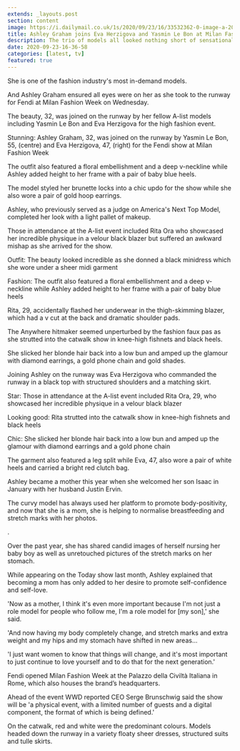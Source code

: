 ```yaml
---
extends: _layouts.post
section: content
image: https://i.dailymail.co.uk/1s/2020/09/23/16/33532362-0-image-a-203_1600873538871.jpg 
title: Ashley Graham joins Eva Herzigova and Yasmin Le Bon at Milan Fashion Week  
description: The trio of models all looked nothing short of sensational as they took to the runway at the A-list fashion show. 
date: 2020-09-23-16-36-58 
categories: [latest, tv] 
featured: true 
--- 
```

She is one of the fashion industry's most in-demand models.

And Ashley Graham ensured all eyes were on her as she took to the runway for Fendi at Milan Fashion Week on Wednesday.

The beauty, 32, was joined on the runway by her fellow A-list models including Yasmin Le Bon and Eva Herzigova for the high fashion event. 

Stunning: Ashley Graham, 32, was joined on the runway by Yasmin Le Bon, 55, (centre) and Eva Herzigova, 47, (right) for the Fendi show at Milan Fashion Week  

The outfit also featured a floral embellishment and a deep v-neckline while Ashley added height to her frame with a pair of baby blue heels.

The model styled her brunette locks into a chic updo for the show while she also wore a pair of gold hoop earrings.

Ashley, who previously served as a judge on America's Next Top Model, completed her look with a light pallet of makeup. 

Those in attendance at the A-list event included Rita Ora who showcased her incredible physique in a velour black blazer but suffered an awkward mishap as she arrived for the show. 

Outfit: The beauty looked incredible as she donned a black minidress which she wore under a sheer midi garment

Fashion: The outfit also featured a floral embellishment and a deep v-neckline while Ashley added height to her frame with a pair of baby blue heels 

Rita, 29, accidentally flashed her underwear in the thigh-skimming blazer, which had a v cut at the back and dramatic shoulder pads.

The Anywhere hitmaker seemed unperturbed by the fashion faux pas as she strutted into the catwalk show in knee-high fishnets and black heels.

She slicked her blonde hair back into a low bun and amped up the glamour with diamond earrings, a gold phone chain and gold shades.

Joining Ashley on the runway was Eva Herzigova who commanded the runway in a black top with structured shoulders and a matching skirt.

Star: Those in attendance at the A-list event included Rita Ora, 29, who showcased her incredible physique in a velour black blazer 

Looking good: Rita strutted into the catwalk show in knee-high fishnets and black heels 

Chic: She slicked her blonde hair back into a low bun and amped up the glamour with diamond earrings and a gold phone chain 

The garment also featured a leg split while Eva, 47, also wore a pair of white heels and carried a bright red clutch bag. 

Ashley became a mother this year when she welcomed her son Isaac in January with her husband Justin Ervin. 

The curvy model has always used her platform to promote body-positivity, and now that she is a mom, she is helping to normalise breastfeeding and stretch marks with her photos.

.



Over the past year, she has shared candid images of herself nursing her baby boy as well as unretouched pictures of the stretch marks on her stomach.

While appearing on the Today show last month, Ashley explained that becoming a mom has only added to her desire to promote self-confidence and self-love.

'Now as a mother, I think it's even more important because I'm not just a role model for people who follow me, I'm a role model for [my son],' she said.

'And now having my body completely change, and stretch marks and extra weight and my hips and my stomach have shifted in new areas...

'I just want women to know that things will change, and it's most important to just continue to love yourself and to do that for the next generation.'

Fendi opened Milan Fashion Week at the Palazzo della Civiltà Italiana in Rome, which also houses the brand’s headquarters.

Ahead of the event WWD reported CEO Serge Brunschwig said the show will be 'a physical event, with a limited number of guests and a digital component, the format of which is being defined.'

On the catwalk, red and white were the predominant colours. Models headed down the runway in a variety floaty sheer dresses, structured suits and tulle skirts.


